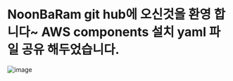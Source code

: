 # NoonBaRam git hub에 오신것을 환영 합니다~ AWS components 설치 yaml 파일 공유 해두었습니다.


![image](https://github.com/user-attachments/assets/0da1153e-11bd-4675-8775-9a94bae9770a)
